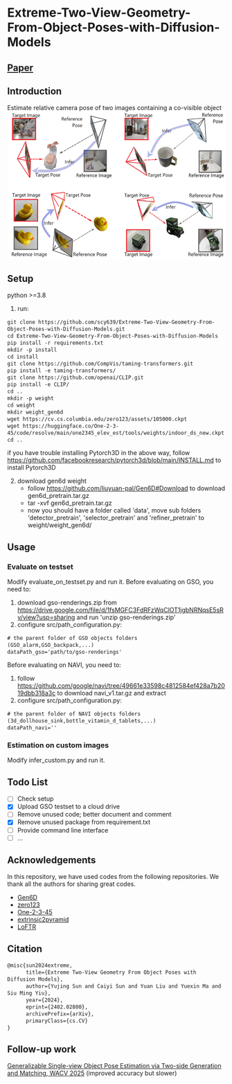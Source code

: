 # Extreme-Two-View-Geometry-From-Object-Poses-with-Diffusion-Models

## [Paper](https://arxiv.org/abs/2402.02800)

## Introduction

Estimate relative camera pose of two images containing a co-visible object
![teaser](media/teaser.jpg)

## Setup
python >=3.8
1. run:
```
git clone https://github.com/scy639/Extreme-Two-View-Geometry-From-Object-Poses-with-Diffusion-Models.git
cd Extreme-Two-View-Geometry-From-Object-Poses-with-Diffusion-Models
pip install -r requirements.txt
mkdir -p install
cd install
git clone https://github.com/CompVis/taming-transformers.git
pip install -e taming-transformers/
git clone https://github.com/openai/CLIP.git
pip install -e CLIP/
cd ..
mkdir -p weight
cd weight
mkdir weight_gen6d
wget https://cv.cs.columbia.edu/zero123/assets/105000.ckpt
wget https://huggingface.co/One-2-3-45/code/resolve/main/one2345_elev_est/tools/weights/indoor_ds_new.ckpt
cd ..
```
if you have trouble installing Pytorch3D in the above way, follow https://github.com/facebookresearch/pytorch3d/blob/main/INSTALL.md to install Pytorch3D

2. download gen6d weight
      - follow https://github.com/liuyuan-pal/Gen6D#Download to download gen6d_pretrain.tar.gz
      - tar -xvf  gen6d_pretrain.tar.gz
      - now you should have a folder called 'data', move sub folders 'detector_pretrain', 'selector_pretrain' and 'refiner_pretrain' to weight/weight_gen6d/



## Usage
### Evaluate on testset
Modify evaluate_on_testset.py and run it.
Before evaluating on GSO, you need to:
1. download gso-renderings.zip from https://drive.google.com/file/d/1fsMGFC3FdRFzWqClOT1jgbNRNqsE5sRv/view?usp=sharing and run 'unzip gso-renderings.zip'
2. configure src/path_configuration.py:
```
# the parent folder of GSO objects folders (GSO_alarm,GSO_backpack,...)
dataPath_gso='path/to/gso-renderings'
```
Before evaluating on NAVI, you need to:
1. follow https://github.com/google/navi/tree/49661e33598c4812584ef428a7b2019dbb318a3c to download navi_v1.tar.gz and extract 
2. configure src/path_configuration.py:
```
# the parent folder of NAVI objects folders (3d_dollhouse_sink,bottle_vitamin_d_tablets,...)
dataPath_navi=''
```
### Estimation on custom images
Modify infer_custom.py and run it.

<!-- ### Advance
For more config, refer to src/root_config.py -->

## Todo List
- [ ] Check setup
- [x] Upload GSO testset to a cloud drive
- [ ] Remove unused code; better document and comment
- [x] Remove unused package from requirement.txt
- [ ] Provide command line interface
- [ ] ...

## Acknowledgements
In this repository, we have used codes from the following repositories. We thank all the authors for sharing great codes.
- [Gen6D](https://github.com/liuyuan-pal/Gen6D)
- [zero123](https://github.com/cvlab-columbia/zero123)
- [One-2-3-45](https://github.com/One-2-3-45/One-2-3-45)
- [extrinsic2pyramid](https://github.com/demul/extrinsic2pyramid)
- [LoFTR](https://github.com/zju3dv/LoFTR)

## Citation
```
@misc{sun2024extreme,
      title={Extreme Two-View Geometry From Object Poses with Diffusion Models}, 
      author={Yujing Sun and Caiyi Sun and Yuan Liu and Yuexin Ma and Siu Ming Yiu},
      year={2024},
      eprint={2402.02800},
      archivePrefix={arXiv},
      primaryClass={cs.CV}
}
```

## Follow-up work
[Generalizable Single-view Object Pose Estimation via Two-side Generation and Matching, WACV 2025](https://arxiv.org/abs/2411.15860) (improved accuracy but slower)

